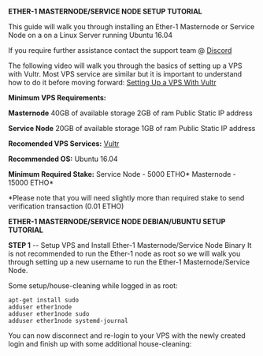 **ETHER-1 MASTERNODE/SERVICE NODE SETUP TUTORIAL**

This guide will walk you through installing an Ether-1 Masternode or Service Node on a  on a Linux Server running Ubuntu 16.04

If you require further assistance contact the support team @ [Discord](https://discord.gg/Pr5rgmx)

The following video will walk you through the basics of setting up a VPS with Vultr. Most VPS service are similar but it is important to understand how to do it before moving forward: [Setting Up a VPS With Vultr](https://www.youtube.com/watch?v=jsP3K0D6ONE)


**Minimum VPS Requirements:**

**Masternode**
40GB of available storage
2GB of ram
Public Static IP address

**Service Node**
20GB of available storage
1GB of ram
Public Static IP address


**Recomended VPS Services:**
[Vultr](https://www.vultr.com/?ref=7455585)


**Recommended OS:**
Ubuntu 16.04


**Minimum Required Stake:**
Service Node - 5000 ETHO*
Masternode - 15000 ETHO*

*Please note that you will need slightly more than required stake to send verification transaction (0.01 ETHO)


**ETHER-1 MASTERNODE/SERVICE NODE DEBIAN/UBUNTU SETUP TUTORIAL**

**STEP 1** -- Setup VPS and Install Ether-1 Masternode/Service Node Binary
It is not recommended to run the Ether-1 node as root so we will walk you through setting up a new username to run the Ether-1 Masternode/Service Node.

Some setup/house-cleaning while logged in as root:
```
apt-get install sudo
adduser ether1node
adduser ether1node sudo
adduser ether1node systemd-journal
```
You can now disconnect and re-login to your VPS with the newly created login and finish up with some additional house-cleaning:
